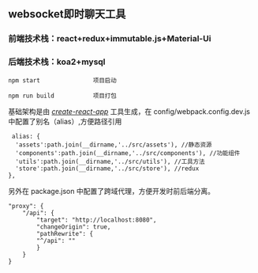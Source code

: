 ## websocket即时聊天工具 ##

### 前端技术栈：react+redux+immutable.js+Material-Ui ###
### 后端技术栈：koa2+mysql ###

    npm start               项目启动
    
    npm run build           项目打包
    
基础架构是由 [*create-react-app*](https://github.com/facebook/create-react-app/) 工具生成，在 config/webpack.config.dev.js 中配置了别名（alias）,方便路径引用

     alias: {
      'assets':path.join(__dirname,'../src/assets'), //静态资源
      'components':path.join(__dirname,'../src/components'), //功能组件
      'utils':path.join(__dirname,'../src/utils'), //工具方法
      'store':path.join(__dirname,'../src/store'), //redux
    },

另外在 package.json 中配置了跨域代理，方便开发时前后端分离。

    "proxy": {
        "/api": {
            "target": "http://localhost:8080",
            "changeOrigin": true,
            "pathRewrite": {
            "^/api": ""
            }
        }
    }

